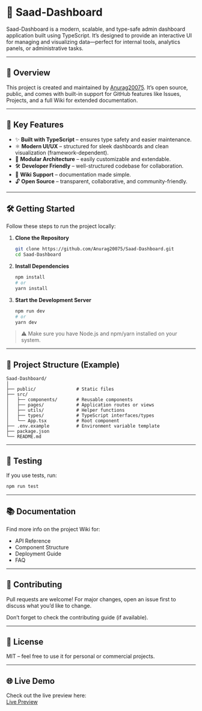 # 🚀 Saad-Dashboard

Saad-Dashboard is a modern, scalable, and type-safe admin dashboard application built using TypeScript. It’s designed to provide an interactive UI for managing and visualizing data—perfect for internal tools, analytics panels, or administrative tasks.

---

## 🧠 Overview

This project is created and maintained by [Anurag20075](https://github.com/Anurag20075). It’s open source, public, and comes with built-in support for GitHub features like Issues, Projects, and a full Wiki for extended documentation.

---

## 🎯 Key Features

- ✨ **Built with TypeScript** – ensures type safety and easier maintenance.
- ⚛️ **Modern UI/UX** – structured for sleek dashboards and clean visualization (framework-dependent).
- 🧩 **Modular Architecture** – easily customizable and extendable.
- 🛠️ **Developer Friendly** – well-structured codebase for collaboration.
- 📘 **Wiki Support** – documentation made simple.
- 🔓 **Open Source** – transparent, collaborative, and community-friendly.

---

## 🛠️ Getting Started

Follow these steps to run the project locally:

1. **Clone the Repository**
   ```bash
   git clone https://github.com/Anurag20075/Saad-Dashboard.git
   cd Saad-Dashboard
   ```

2. **Install Dependencies**
   ```bash
   npm install
   # or
   yarn install
   ```

3. **Start the Development Server**
   ```bash
   npm run dev
   # or
   yarn dev
   ```

> ⚠️ Make sure you have Node.js and npm/yarn installed on your system.

---

## 📁 Project Structure (Example)

```plaintext
Saad-Dashboard/
│
├── public/               # Static files
├── src/
│   ├── components/       # Reusable components
│   ├── pages/            # Application routes or views
│   ├── utils/            # Helper functions
│   ├── types/            # TypeScript interfaces/types
│   └── App.tsx           # Root component
├── .env.example          # Environment variable template
├── package.json
└── README.md
```

---

## 🧪 Testing

If you use tests, run:

```bash
npm run test
```

---

## 📚 Documentation

Find more info on the project Wiki for:

- API Reference
- Component Structure
- Deployment Guide
- FAQ

---

## 👥 Contributing

Pull requests are welcome! For major changes, open an issue first to discuss what you’d like to change.

Don’t forget to check the contributing guide (if available).

---

## 📄 License

MIT – feel free to use it for personal or commercial projects.

---

## 🌐 Live Demo

Check out the live preview here:  
[Live Preview](https://admybrand-ai-zenith.vercel.app/)
